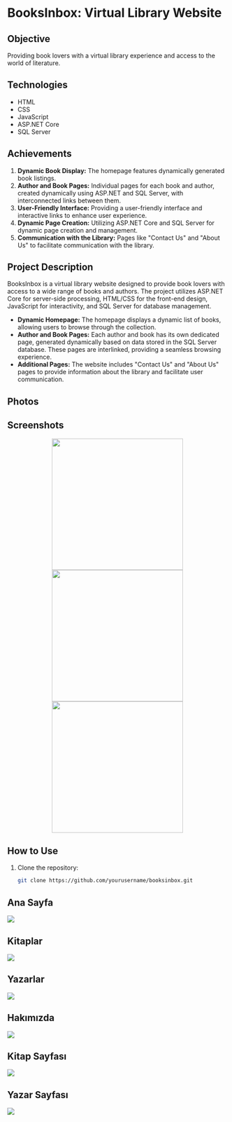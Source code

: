 # BooksInbox: Virtual Library Website

## Objective
Providing book lovers with a virtual library experience and access to the world of literature.

## Technologies
- HTML
- CSS
- JavaScript
- ASP.NET Core
- SQL Server

## Achievements
1. **Dynamic Book Display:** The homepage features dynamically generated book listings.
2. **Author and Book Pages:** Individual pages for each book and author, created dynamically using ASP.NET and SQL Server, with interconnected links between them.
3. **User-Friendly Interface:** Providing a user-friendly interface and interactive links to enhance user experience.
4. **Dynamic Page Creation:** Utilizing ASP.NET Core and SQL Server for dynamic page creation and management.
5. **Communication with the Library:** Pages like "Contact Us" and "About Us" to facilitate communication with the library.

## Project Description
BooksInbox is a virtual library website designed to provide book lovers with access to a wide range of books and authors. The project utilizes ASP.NET Core for server-side processing, HTML/CSS for the front-end design, JavaScript for interactivity, and SQL Server for database management.

- **Dynamic Homepage:** The homepage displays a dynamic list of books, allowing users to browse through the collection.
- **Author and Book Pages:** Each author and book has its own dedicated page, generated dynamically based on data stored in the SQL Server database. These pages are interlinked, providing a seamless browsing experience.
- **Additional Pages:** The website includes "Contact Us" and "About Us" pages to provide information about the library and facilitate user communication.

## Photos
<h2>Screenshots</h2>
<p align="center">
  <img src="https://github.com/yourusername/booksinbox/blob/main/screenshots/homepage.png" width="300"/> 
  <img src="https://github.com/yourusername/booksinbox/blob/main/screenshots/book_page.png" width="300"/> 
  <img src="https://github.com/yourusername/booksinbox/blob/main/screenshots/author_page.png" width="300"/> 
</p>

## How to Use
1. Clone the repository:
   ```sh
   git clone https://github.com/yourusername/booksinbox.git

<h2> Ana Sayfa </h2>
<img src="https://github.com/mxy963/Books_Inbox/blob/main/Foto/Screenshot%202024-04-04%20120839.png">

<h2> Kitaplar </h2>
<img src="https://github.com/mxy963/Books_Inbox/blob/main/Foto/Screenshot%202024-04-04%20120850.png">

<h2> Yazarlar </h2>
<img src="https://github.com/mxy963/Books_Inbox/blob/main/Foto/Screenshot%202024-04-04%20120859.png">

<h2> Hakımızda </h2>
<img src="https://github.com/mxy963/Books_Inbox/blob/main/Foto/Screenshot%202024-04-04%20120911.png">

<h2> Kitap Sayfası </h2>
<img src="https://github.com/mxy963/Books_Inbox/blob/main/Foto/Screenshot%202024-04-04%20120933.png">

<h2> Yazar Sayfası </h2>
<img src="https://github.com/mxy963/Books_Inbox/blob/main/Foto/Screenshot%202024-04-04%20121002.png">
